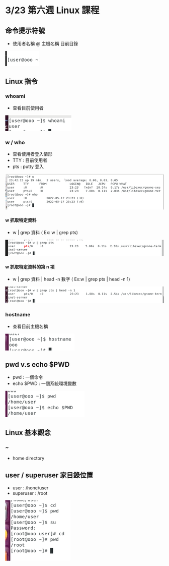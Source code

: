 # 3/23 第六週 Linux 課程

## 命令提示符號
* 使用者名稱 @ 主機名稱 目前目錄

![](https://github.com/yucing/linux/blob/main/picture/c.png)

## Linux 指令
### whoami
* 查看目前使用者

![](https://github.com/yucing/linux/blob/main/picture/whoami.png)

### w / who
* 查看使用者登入情形
* TTY : 目前使用者
* pts : putty 登入

![](https://github.com/yucing/linux/blob/main/picture/who.png)

#### w 抓取特定資料
* w | grep 資料 ( Ex: w | grep pts)

![](https://github.com/yucing/linux/blob/main/picture/w2.png)

#### w 抓取特定資料的第 n 項
* w | grep 資料 | head -n 數字 ( Ex:w | grep pts | head -n 1)

![](https://github.com/yucing/linux/blob/main/picture/w3.png)

### hostname
* 查看目前主機名稱

![](https://github.com/yucing/linux/blob/main/picture/hostname.png)

### 

## pwd v.s echo $PWD
* pwd : 一個命令
* echo $PWD : 一個系統環境變數

![](https://github.com/yucing/linux/blob/main/picture/pwd.png)

## Linux 基本觀念
### ~
* home directory

## user / superuser 家目錄位置
* user : /hone/user
* superuser : /root

![](https://github.com/yucing/linux/blob/main/picture/homedirectory.png)